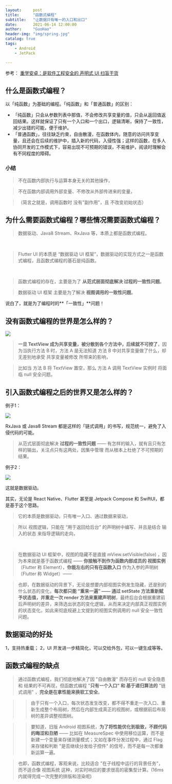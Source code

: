 ```yaml
---
layout:     post  
title:      "函数式编程"  
subtitle:   "让数据只有唯一的入口和出口"  
date:       2021-06-14 12:00:00  
author:     "GuoHao"  
header-img: "img/spring.jpg"  
catalog: true  
tags:  
    - Android  
    - JetPack

---
```


参考：
[重学安卓：是软件工程安全的 声明式 UI 扫盲干货](https://xiaozhuanlan.com/topic/2356748910)

## 什么是函数式编程？

以「纯函数」为基础的编程。「纯函数」和「普通函数」的区别：
- 「纯函数」只会从参数列表中那值，不会修改共享变量的值，只会从返回值返回结果。这样就保证了只有一个入口和一个出口，逻辑清晰，保持了一致性，减少出错的可能，便于维护。
- 「普通函数」，往往缺乏约束，自由散漫，在函数体内，随意的访问共享变量，且还会在后续的维护中，插入新的代码，入侵性强；这样的函数，在多人协同开发的工作模式下，容易出现不可预期的错误，不易维护，阅读时理解会有不同程度的障碍。

### 小结

> 不在函数内部执行与运算本身无关的其他操作，

> 不在函数内部调用外部变量、不修改从外部传进来的变量，

> （简言之就是，调用函数时 没有"副作用"，且 不改变初始状态）

## 为什么需要函数式编程？哪些情况需要函数式编程？

> 数据驱动、Java8 Stream、RxJava 等，本质上都是函数式编程。

<br>

> Flutter UI 的本质是 “数据驱动 UI 框架”，数据驱动的实现方式之一是函数式编程，且函数式编程的基石是纯函数。

<br>

> 函数式编程的存在，主要是为了 **从范式层面彻底解决 过程的一致性问题**。

> 数据驱动 UI 框架 主要是为了解决 **视图调用的一致性问题**。

说白了，就是为了编程时的**「一致性」**问题！

## 没有函数式编程的世界是怎么样的？

![](https://images.xiaozhuanlan.com/photo/2020/c18b86216f55b83e6726bcbf08b2b7bd.png)

> **一旦 TextView 成为共享变量，被分散到各个方法中，后续就不可控了**，因为当执行方法 B 时，方法 A 是无法知道 方法 B 中对共享变量做了什么，却无差别地承受 共享变量被修改 所带来的影响，

> 比如当 方法 B 将 TextView 置空，那么 方法 A 调用 TextView 实例时 将面临 null 安全问题。

## 引入函数式编程之后的世界又是怎么样的？

例子1：

![](https://images.xiaozhuanlan.com/photo/2020/67f4230cc99f9827db2fe21fb723dcdc.png)

RxJava 或 Java8 Stream 都是这样的「链式调用」的书写，规范统一，避免了入侵代码的可能。

> 从范式层面彻底解决 **过程的一致性问题** —— 有怎样的输入，就有且只有怎样的输出，关注点只有这两处，因集中管理 而从根本上杜绝了不可预期的结果。


例子2：

![](https://images.xiaozhuanlan.com/photo/2020/f47f2111348d4e927e446e37379df502.gif)

这就是数据驱动。

其实，无论是 React Native、Flutter 甚至是 Jetpack Compose 和 SwiftUI，都是基于这个思路。

> 它的本质是数据驱动，只有唯一入口、通过数据来驱动，

> 所以 视图逻辑，只能在 “用于返回给后台” 的声明树中编写、并且是结合 输入的状态 来指导逻辑的走向，

<br>

> 在数据驱动 UI 框架中，视图的隐藏不是直接 mView.setVisible(false) ，因为本来就是基于函数式编程 —— **你接触不到作为函数内部成员的 视图实例**（Flutter 称 Element），**你能左右的只有在函数入口** 作为入参的声明树（Flutter 称 Widget）——

> 也即，在数据驱动的背景下，无论是想要内部视图实例发生隐藏，还是别的什么状态的变化，**每次都只能 “重来一遍” —— 通过 setState 方法重新赋予状态值，并重走一次 render 方法来重建声明树**，最终后台会根据重建前后声明树的差异，来筛选出状态的变化逻辑，从而来决定内部真正视图实例的状态变化，如此来彻底规避上文提到的视图实例调用的 null 安全一致性问题。

## 数据驱动的好处

1，支持热重载；
2，UI 开发进一步精简化，可以交给外包，可以一键生成等等。

## 函数式编程的缺点

> 通过函数式编程，我们彻底地解决了因 "自由散漫" 而存在的 null 安全隐患 和 结果的不可再现，但函数式编程 "**只有一个入口" 和 基于递归算法的** "链式调用" ，**完全是在拿性能来换软工安全**。

> > 由于只有一个入口，每次状态发生改变，都不得不重走一次入口、重新生成整个布局树，然后在内部生成真正的视图树，或根据前后布局树的差异调整视图树。

> > 要知道，旧版 Android 视图系统，**为了将性能优化到极致，不顾代码的晦涩和丑陋** —— 比如在 MeasureSpec 中使用移位运算，而不是新建一个变量来存储测量模式；又如在事件分发过程中，通过 Flag 来存储和判断 "是否继续分发给子控件" 的信号，而不是每一次都重新运算一遍。

> 也即，函数式编程，客观来说，比较适合 "在子线程中运行的背景任务"，而不适合像 视图系统 这种，对实时响应的要求很高的密集型计算。(16ms 内就得完成一次完整的排版和渲染呢)

